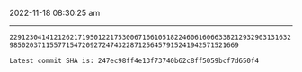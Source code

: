 2022-11-18 08:30:25 am

---

`2291230414121262171950122175300671661051822460616066338212932903131632985020371155771547209272474322871256457915241942571521669`

`Latest commit SHA is: 247ec98ff4e13f73740b62c8ff5059bcf7d650f4 `
